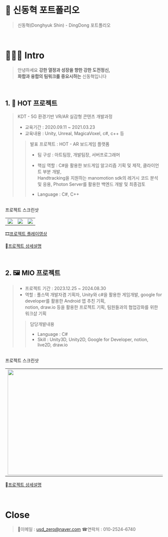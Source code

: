 # 🎁 신동혁 포트폴리오

> 신동혁(Donghyuk Shin) - DingDong 포트폴리오

<br/>

# 👨🏻‍💻 Intro

> 안녕하세요 **강한 열정과 성장을 향한 강한 도전정신,<br /> 화합과 융합의 팀워크를 중요시하는** 신동혁입니다
 
<br />

## 1. 🎪 HOT 프로젝트
> KDT - 5G 환경기반 VR/AR 실감형 콘텐츠 개발과정
> 
> - 교육기간 : 2020.09.11 ~ 2021.03.23
> - 교육내용 : Unity, Unreal, MagicaVoxel, c#, c++ 등
>
>> 발표 프로젝트 : HOT - AR 보드게임 플랫폼
>> 
>> - 팀 구성 : 아트팀장, 개발팀장, 서버프로그래머
>> 
>> - 핵심 역할 : C#을 활용한 보드게임 알고리즘 기획 및 제작, 클라이언트 부분 개발,<br /> Handtracking을 지원하는 manomotion sdk의 레거시 코드 분석 및 응용, Photon Server를 활용한 백엔드 개발 및 최종검토
>> 
>> - Language : C#, C++
<br />
프로젝트 스크린샷
<br />
<table>
 <tr>
  <td><img src="https://github.com/user-attachments/assets/3cef9a05-4190-4166-bb13-b9632b8cb6d7"></td>
  <td><img src="https://github.com/user-attachments/assets/57633fb9-7ee7-4798-a955-098699d49da9"></td>
  <td><img src="https://github.com/user-attachments/assets/1f01c48c-5174-44fd-bc18-50b8a5ae0832"></td>
 </tr>
</table>

🎞[프로젝트 플레이영상](https://www.youtube.com/watch?v=iOQJeQmtkO0)
 
📁[프로젝트 상세설명](https://github.com/bolpen96/HOTproject/tree/main)

<br />

## 2. 🖼 MIO 프로젝트

> - 프로젝트 기간 : 2023.12.25 ~ 2024.08.30 
> - 역할 : 풀스택 개발자겸 기획자, Unity와 c#을 활용한 게임개발, google for developer를 활용한 Android 앱 추친 기획, <br /> notion, draw.io 등을 활용한 프로젝트 기획, 팀원들과의 협업강화를 위한 워크샵 기획
> 
>> 담당개발내용
>> - Language : C#
>> - Skill : Unity3D, Unity2D, Google for Developer, notion, live2D, draw.io
<br />
프로젝트 스크린샷
<br />
<table>
 <tr>
  <td><img src="https://github.com/user-attachments/assets/d4e825fe-6a73-4165-8cee-82564891772b" width="640" height="336"></td>
  <td><img src="https://github.com/user-attachments/assets/0fdd2d8e-12c1-44fb-87a4-d6eb34c3174a" width="640" height="336"></td>
 </tr>
</table>

 
📁[프로젝트 상세설명](https://github.com/bolpen96/MioProject)

<br />

# Close

> 💌이메일 : usd_zero@naver.com
> ☎연락처 : 010-2524-6740
